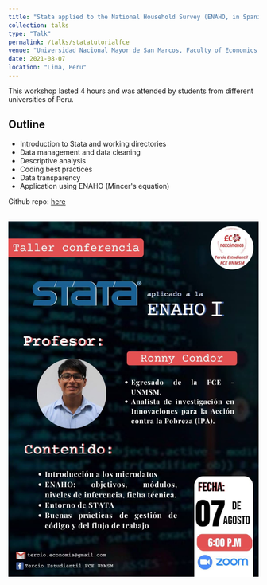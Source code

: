 ```yaml
---
title: "Stata applied to the National Household Survey (ENAHO, in Spanish)"
collection: talks
type: "Talk"
permalink: /talks/statatutorialfce
venue: "Universidad Nacional Mayor de San Marcos, Faculty of Economics Science"
date: 2021-08-07
location: "Lima, Peru"
---
```


This workshop lasted 4 hours and was attended by students from different universities of Peru.

## Outline
* Introduction to Stata and working directories
* Data management and data cleaning
* Descriptive analysis
* Coding best practices
* Data transparency
* Application using ENAHO (Mincer's equation)

Github repo: [here](https://github.com/rmcondor/Introductory-Stata-Course)


<br/><img src='/images/statatutorialfce.jpg'>